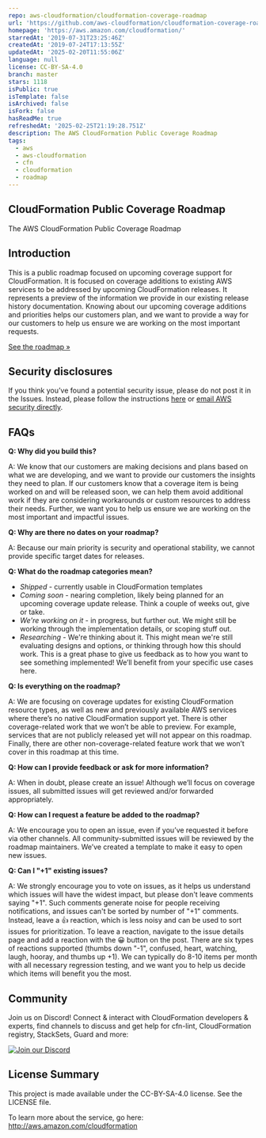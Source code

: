 ```yaml
---
repo: aws-cloudformation/cloudformation-coverage-roadmap
url: 'https://github.com/aws-cloudformation/cloudformation-coverage-roadmap'
homepage: 'https://aws.amazon.com/cloudformation/'
starredAt: '2019-07-31T23:25:46Z'
createdAt: '2019-07-24T17:13:55Z'
updatedAt: '2025-02-20T11:55:06Z'
language: null
license: CC-BY-SA-4.0
branch: master
stars: 1118
isPublic: true
isTemplate: false
isArchived: false
isFork: false
hasReadMe: true
refreshedAt: '2025-02-25T21:19:28.751Z'
description: The AWS CloudFormation Public Coverage Roadmap
tags:
  - aws
  - aws-cloudformation
  - cfn
  - cloudformation
  - roadmap
---
```


## CloudFormation Public Coverage Roadmap

The AWS CloudFormation Public Coverage Roadmap

## Introduction

This is a public roadmap focused on upcoming coverage support for CloudFormation. It is focused on coverage additions to existing AWS services to be addressed by upcoming CloudFormation releases. It represents a preview of the information we provide in our existing release history documentation. Knowing about our upcoming coverage additions and priorities helps our customers plan, and we want to provide a way for our customers to help us ensure we are working on the most important requests. 

[See the roadmap »](https://github.com/aws-cloudformation/aws-cloudformation-coverage-roadmap/projects/1)

## Security disclosures

If you think you’ve found a potential security issue, please do not post it in the Issues.  Instead, please follow the instructions [here](https://aws.amazon.com/security/vulnerability-reporting/) or [email AWS security directly](mailto:aws-security@amazon.com).


## FAQs

**Q: Why did you build this?**

A: We know that our customers are making decisions and plans based on what we are developing, and we want to provide our customers the insights they need to plan. If our customers know that a coverage item is being worked on and will be released soon, we can help them avoid additional work if they are considering workarounds or custom resources to address their needs. Further, we want you to help us ensure we are working on the most important and impactful issues.

**Q: Why are there no dates on your roadmap?**

A: Because our main priority is security and operational stability, we cannot provide specific target dates for releases. 

**Q: What do the roadmap categories mean?**

* *Shipped* - currently usable in CloudFormation templates
* *Coming soon* - nearing completion, likely being planned for an upcoming coverage update release. Think a couple of weeks out, give or take.
* *We're working on it* - in progress, but further out.  We might still be working through the implementation details, or scoping stuff out.
* *Researching* - We're thinking about it. This might mean we're still evaluating designs and options, or thinking through how this should work. This is a great phase to give us feedback as to how you want to see something implemented! We’ll benefit from your specific use cases here.

**Q: Is everything on the roadmap?**

A: We are focusing on coverage updates for existing CloudFormation resource types, as well as new and previously available AWS services where there’s no native CloudFormation support yet. There is other coverage-related work that we won’t be able to preview. For example, services that are not publicly released yet will not appear on this roadmap. Finally, there are other non-coverage-related feature work that we won’t cover in this roadmap at this time. 

**Q: How can I provide feedback or ask for more information?**

A: When in doubt, please create an issue! Although we’ll focus on coverage issues, all submitted issues will get reviewed and/or forwarded appropriately. 

**Q: How can I request a feature be added to the roadmap?**

A: We encourage you to open an issue, even if you’ve requested it before via other channels. All community-submitted issues will be reviewed by the roadmap maintainers. We’ve created a template to make it easy to open new issues.

**Q: Can I "+1" existing issues?**

A: We strongly encourage you to vote on issues, as it helps us understand which issues will have the widest impact, but please don't leave comments saying "+1". Such comments generate noise for people receiving notifications, and issues can't be sorted by number of "+1" comments. Instead, leave a 👍 reaction, which is less noisy and can be used to sort issues for prioritization. To leave a reaction, navigate to the issue details page and add a reaction with the 😀 button on the post. There are six types of reactions supported (thumbs down "-1", confused, heart, watching, laugh, hooray, and thumbs up +1). We can typically do 8-10 items per month with all necessary regression testing, and we want you to help us decide which items will benefit you the most.

## Community

Join us on Discord! Connect & interact with CloudFormation developers &
experts, find channels to discuss and get help for cfn-lint, CloudFormation registry, StackSets,
Guard and more:

[![Join our Discord](https://discordapp.com/api/guilds/981586120448020580/widget.png?style=banner3)](https://discord.gg/9zpd7TTRwq)

## License Summary

This project is made available under the CC-BY-SA-4.0 license. See the LICENSE file.

To learn more about the service, go here: http://aws.amazon.com/cloudformation
